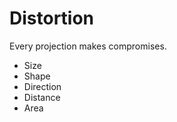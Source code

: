 # Distortion

Every projection makes compromises.
  + Size 
  + Shape 
  + Direction
  + Distance
  + Area
